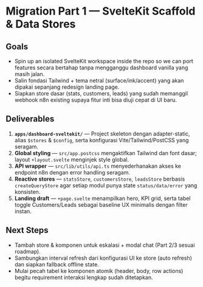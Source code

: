 # Migration Part 1 — SvelteKit Scaffold & Data Stores

## Goals
- Spin up an isolated SvelteKit workspace inside the repo so we can port features secara bertahap tanpa mengganggu dashboard vanilla yang masih jalan.
- Salin fondasi Tailwind + tema netral (surface/ink/accent) yang akan dipakai sepanjang redesign landing page.
- Siapkan store dasar (stats, customers, leads) yang sudah memanggil webhook n8n existing supaya fitur inti bisa diuji cepat di UI baru.

## Deliverables
1. **`apps/dashboard-sveltekit/`** — Project skeleton dengan adapter-static, alias `$stores` & `$config`, serta konfigurasi Vite/Tailwind/PostCSS yang seragam.
2. **Global styling** — `src/app.postcss` mengaktifkan Tailwind dan font dasar; layout `+layout.svelte` menginjek style global.
3. **API wrapper** — `src/lib/utils/api.ts` menyederhanakan akses ke endpoint n8n dengan error handling seragam.
4. **Reactive stores** — `statsStore`, `customersStore`, `leadsStore` berbasis `createQueryStore` agar setiap modul punya state `status/data/error` yang konsisten.
5. **Landing draft** — `+page.svelte` menampilkan hero, KPI grid, serta tabel toggle Customers/Leads sebagai baseline UX minimalis dengan filter instan.

## Next Steps
- Tambah store & komponen untuk eskalasi + modal chat (Part 2/3 sesuai roadmap).
- Sambungkan interval refresh dari konfigurasi UI ke store (auto refresh) dan siapkan fallback offline state.
- Mulai pecah tabel ke komponen atomik (header, body, row actions) begitu requirement interaksi lengkap sudah ditetapkan.
